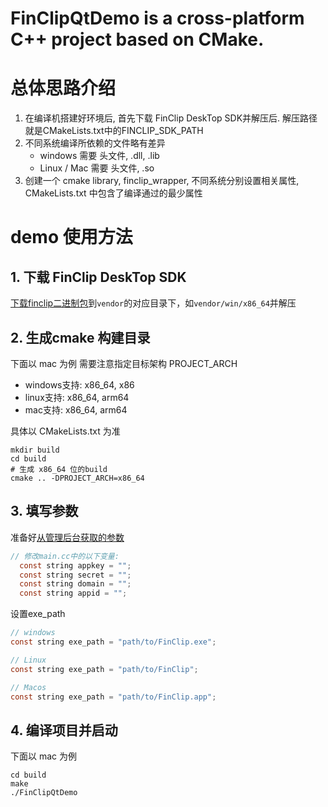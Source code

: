 # FinClipQtDemo is a cross-platform C++ project based on CMake.

# 总体思路介绍
1. 在编译机搭建好环境后, 首先下载 FinClip DeskTop SDK并解压后. 解压路径就是CMakeLists.txt中的FINCLIP_SDK_PATH
2. 不同系统编译所依赖的文件略有差异
    - windows 需要 头文件, .dll, .lib
    - Linux / Mac 需要 头文件, .so
3. 创建一个 cmake library, finclip_wrapper, 不同系统分别设置相关属性, CMakeLists.txt 中包含了编译通过的最少属性

# demo 使用方法

## 1. 下载 FinClip DeskTop SDK

[下载finclip二进制包](https://www.finclip.com/downloads/)到`vendor`的对应目录下，如`vendor/win/x86_64`并解压


## 2. 生成cmake 构建目录

下面以 mac 为例
需要注意指定目标架构 PROJECT_ARCH

- windows支持: x86_64, x86
- linux支持: x86_64, arm64
- mac支持: x86_64, arm64

具体以 CMakeLists.txt 为准
```shell
mkdir build
cd build
# 生成 x86_64 位的build
cmake .. -DPROJECT_ARCH=x86_64
```

## 3. 填写参数

准备好[从管理后台获取的参数](https://www.finclip.com/mop/document/introduce/functionDescription/application-management.html#_1-%E5%8A%9F%E8%83%BD%E4%BB%8B%E7%BB%8D)

```C
// 修改main.cc中的以下变量:
  const string appkey = "";
  const string secret = "";
  const string domain = "";
  const string appid = "";
```

设置exe_path
```C
// windows
const string exe_path = "path/to/FinClip.exe";

// Linux
const string exe_path = "path/to/FinClip";

// Macos
const string exe_path = "path/to/FinClip.app";
```

## 4. 编译项目并启动

下面以 mac 为例

```shell
cd build
make
./FinClipQtDemo
```